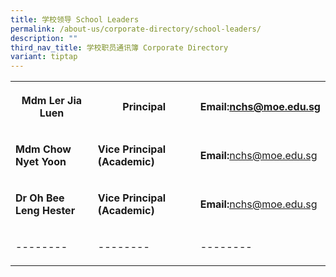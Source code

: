 ```yaml
---
title: 学校领导 School Leaders
permalink: /about-us/corporate-directory/school-leaders/
description: ""
third_nav_title: 学校职员通讯簿 Corporate Directory
variant: tiptap
---
```

<table style="minWidth: 75px">
<colgroup>
<col>
<col>
<col>
</colgroup>
<tbody>
<tr>
<th rowspan="1" colspan="1">
<p><strong>Mdm Ler Jia Luen</strong>
</p>
</th>
<th rowspan="1" colspan="1">
<p>Principal</p>
</th>
<th rowspan="1" colspan="1">
<p><strong>Email:</strong><a href="mailto:nchs@moe.edu.sg" rel="noopener noreferrer nofollow" target="_blank">nchs@moe.edu.sg</a>
</p>
</th>
</tr>
<tr>
<td rowspan="1" colspan="1">
<p><strong>Mdm Chow Nyet Yoon</strong>
</p>
</td>
<td rowspan="1" colspan="1">
<p><strong>Vice Principal (Academic)</strong>
</p>
</td>
<td rowspan="1" colspan="1">
<p><strong>Email:</strong><a href="mailto:nchs@moe.edu.sg" rel="noopener noreferrer nofollow" target="_blank">nchs@moe.edu.sg</a>
</p>
</td>
</tr>
<tr>
<td rowspan="1" colspan="1">
<p><strong>Dr Oh Bee Leng Hester</strong>
</p>
</td>
<td rowspan="1" colspan="1">
<p><strong>Vice Principal (Academic)</strong>
</p>
</td>
<td rowspan="1" colspan="1">
<p><strong>Email:</strong><a href="mailto:nchs@moe.edu.sg" rel="noopener noreferrer nofollow" target="_blank">nchs@moe.edu.sg</a>
</p>
</td>
</tr>
<tr>
<td rowspan="1" colspan="1">
<p>--------</p>
</td>
<td rowspan="1" colspan="1">
<p>--------</p>
</td>
<td rowspan="1" colspan="1">
<p>--------</p>
</td>
</tr>
</tbody>
</table>
<p></p>